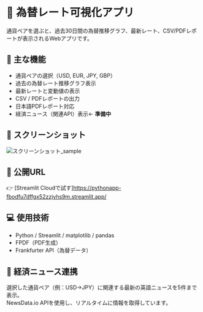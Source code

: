 # 💱 為替レート可視化アプリ

通貨ペアを選ぶと、過去30日間の為替推移グラフ、最新レート、CSV/PDFレポートが表示されるWebアプリです。

## 🔧 主な機能

- 通貨ペアの選択（USD, EUR, JPY, GBP）
- 過去の為替レート推移グラフ表示
- 最新レートと変動値の表示
- CSV / PDFレポートの出力
- 日本語PDFレポート対応
- 経済ニュース（関連API）表示← **準備中**

## 📸 スクリーンショット

![スクリーンショット_sample](https://github.com/user-attachments/assets/80dc6c6d-b30f-44d4-8212-1c039c5e2ccb)


## 🚀 公開URL
👉 [Streamlit Cloudで試す]https://pythonapp-fbodfu7dffgx52zzjyhs9m.streamlit.app/

## 💻 使用技術
- Python / Streamlit / matplotlib / pandas
- FPDF（PDF生成）
- Frankfurter API（為替データ）

## 📰 経済ニュース連携

選択した通貨ペア（例：USD→JPY）に関連する最新の英語ニュースを5件まで表示。  
NewsData.io APIを使用し、リアルタイムに情報を取得しています。
